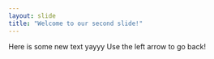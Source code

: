 ```yaml
---
layout: slide
title: "Welcome to our second slide!"
---
```

Here is some new text yayyy
Use the left arrow to go back!